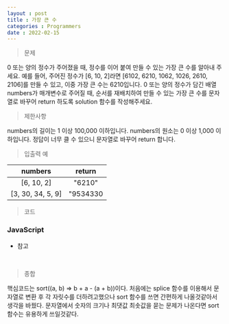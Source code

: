 ```yaml
---
layout : post
title : 가장 큰 수
categories : Programmers
date : 2022-02-15
---
```

> 문제<br>

0 또는 양의 정수가 주어졌을 때, 정수를 이어 붙여 만들 수 있는 가장 큰 수를 알아내 주세요.
예를 들어, 주어진 정수가 [6, 10, 2]라면 [6102, 6210, 1062, 1026, 2610, 2106]를 만들 수 있고, 이중 가장 큰 수는 6210입니다.
0 또는 양의 정수가 담긴 배열 numbers가 매개변수로 주어질 때, 순서를 재배치하여 만들 수 있는
가장 큰 수를 문자열로 바꾸어 return 하도록 solution 함수를 작성해주세요.

> 제한사항<br>

numbers의 길이는 1 이상 100,000 이하입니다.
numbers의 원소는 0 이상 1,000 이하입니다.
정답이 너무 클 수 있으니 문자열로 바꾸어 return 합니다.

> 입출력 예<br>

|numbers|return|
|:--:|:--:|
|[6, 10, 2]|"6210"|
|[3, 30, 34, 5, 9]|"9534330|

> 코드
### JavaScript

<script src="https://gist.github.com/kwontaehoon/27aeb85c50c1b7bd62adca431185f01c.js"></script>

* 참고

<br>

> 종합<br>

핵심코드는 sort((a, b) => b + a - (a + b))이다. 처음에는 splice 함수를 이용해서 문자열로 변환 후 각 자릿수를 더하려고했으나 sort 함수를 쓰면 간편하게 나올것같아서 생각을 바꿨다. 문자열에서 숫자의 크기나 최댓값 최솟값을 묻는 문제가 나온다면 sort함수는 유용하게 쓰일것같다.